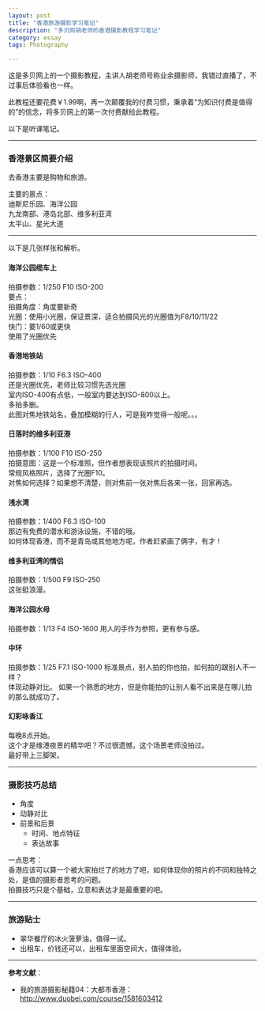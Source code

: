 ```yaml
---
layout: post
title: "香港旅游摄影学习笔记"
description: "多贝网胡老师的香港摄影教程学习笔记"
category: essay
tags: Photography

---
```


这是多贝网上的一个摄影教程，主讲人胡老师号称业余摄影师，我错过直播了，不过事后体验看也一样。  

此教程还要花费￥1.99啊，再一次颠覆我的付费习惯，秉承着“为知识付费是值得的”的信念，将多贝网上的第一次付费献给此教程。  

以下是听课笔记。

----

### 香港景区简要介绍

去香港主要是购物和旅游。

主要的景点：  
迪斯尼乐园、海洋公园  
九龙南部、港岛北部、维多利亚湾  
太平山、星光大道  

----

以下是几张样张和解析。

#### 海洋公园缆车上
拍摄参数：1/250 F10 ISO-200  
要点：  
拍摄角度：角度要新奇  
光圈：使用小光圈，保证景深，适合拍摄风光的光圈值为F8/10/11/22  
快门：要1/60或更快  
使用了光圈优先  


#### 香港地铁站
拍摄参数：1/10 F6.3 ISO-400  
还是光圈优先，老师比较习惯先选光圈  
室内ISO-400有点低，一般室内要达到ISO-800以上。  
多拍多删。  
此图对焦地铁站名，叠加模糊的行人，可是我咋觉得一般呢。。。


#### 日落时的维多利亚港
拍摄参数：1/100 F10 ISO-250  
拍摄意图：这是一个标准照，但作者想表现该照片的拍摄时间。  
常规风格照片，选择了光圈F10。  
对焦如何选择？如果想不清楚，则对焦前一张对焦后各来一张，回家再选。


#### 浅水湾
拍摄参数：1/400 F6.3 ISO-100  
那边有免费的潜水和游泳设施，不错的哦。  
如何体现香港，而不是青岛或其他地方呢，作者赶紧画了俩字，有才！  


#### 维多利亚湾的情侣
拍摄参数：1/500 F9 ISO-250  
这张挺浪漫。


#### 海洋公园水母
拍摄参数：1/13 F4 ISO-1600
用人的手作为参照，更有参与感。


#### 中环
拍摄参数：1/25 F7.1 ISO-1000
标准景点，别人拍的你也拍，如何拍的跟别人不一样？  
体现动静对比。
如果一个熟悉的地方，但是你能拍的让别人看不出来是在哪儿拍的那么就成功了。


#### 幻彩咏香江
每晚8点开始。  
这个才是维港夜景的精华吧？不过很遗憾，这个场景老师没拍过。  
最好带上三脚架。  

----

### 摄影技巧总结

- 角度
- 动静对比
- 前景和后景
  - 时间、地点特征
  - 表达故事

一点思考：  
香港应该可以算一个被大家拍烂了的地方了吧，如何体现你的照片的不同和独特之处，是值的摄影者思考的问题。  
拍摄技巧只是个基础，立意和表达才是最重要的吧。  


----

### 旅游贴士

- 翠华餐厅的冰火菠萝油，值得一试。
- 出租车，价钱还可以，出租车里面空间大，值得体验。



----------

**参考文献**：

- 我的旅游摄影秘籍04：大都市香港：<http://www.duobei.com/course/1581603412>

